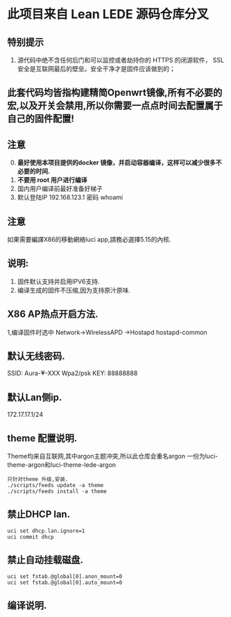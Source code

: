 # 此项目来自 Lean LEDE 源码仓库分叉

## 特别提示

1. 源代码中绝不含任何后门和可以监控或者劫持你的 HTTPS 的闭源软件， SSL 安全是互联网最后的壁垒。安全干净才是固件应该做到的；

## 此套代码均皆指构建精简Openwrt镜像,所有不必要的宏,以及开关会禁用,所以你需要一点点时间去配置属于自己的固件配置!

## 注意
0. **最好使用本项目提供的docker 镜像，并启动容器编译，这样可以减少很多不必要的时间.**
1. **不要用 root 用户进行编译**
2. 国内用户编译前最好准备好梯子
3. 默认登陆IP 192.168.123.1 密码 whoami

## 注意
如果需要編譯X86的移動網絡luci app,請務必選擇5.15的內核.

## 说明:
1. 固件默认支持并启用IPV6支持.
2. 编译生成的固件不压缩,因为支持原汁原味.

## X86 AP热点开启方法.
1,编译固件时选中 Network->WirelessAPD ->Hostapd
hostapd-common

## 默认无线密码.
SSID:  Aura-💗-XXX
Wpa2/psk
KEY: 88888888

## 默认Lan侧ip.
172.17.17.1/24


## theme 配置说明.
Theme均来自互联网,其中argon主题冲突,所以此仓库会重名argon
一份为luci-theme-argon和luci-theme-lede-argon
```
只针对theme 升级,安装.
./scripts/feeds update -a theme
./scripts/feeds install -a theme
```

## 禁止DHCP lan.
```
uci set dhcp.lan.ignore=1
uci commit dhcp
```


## 禁止自动挂载磁盘.
```
uci set fstab.@global[0].anon_mount=0
uci set fstab.@global[0].auto_mount=0
```

## 编译说明.
